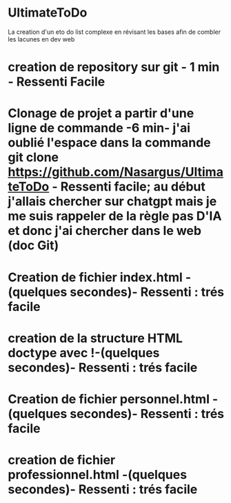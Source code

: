 # UltimateToDo

La creation d'un eto do list complexe en révisant les bases afin de combler les lacunes en dev web

# creation de repository sur git - 1 min - Ressenti Facile

# Clonage de projet a partir d'une ligne de commande -6 min- j'ai oublié l'espace dans la commande git clone https://github.com/Nasargus/UltimateToDo - Ressenti facile; au début j'allais chercher sur chatgpt mais je me suis rappeler de la règle pas D'IA et donc j'ai chercher dans le web (doc Git)

# Creation de fichier index.html -(quelques secondes)- Ressenti : trés facile

# creation de la structure HTML doctype avec !-(quelques secondes)- Ressenti : trés facile

# Creation de fichier personnel.html -(quelques secondes)- Ressenti : trés facile

# creation de fichier professionnel.html -(quelques secondes)- Ressenti : trés facile
